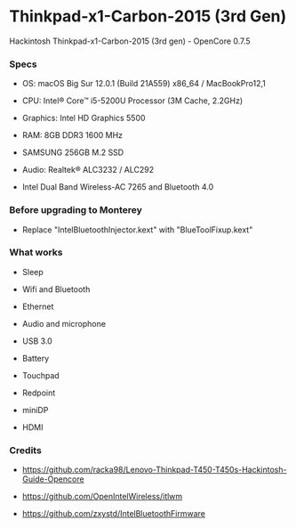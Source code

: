 # Thinkpad-x1-Carbon-2015 (3rd Gen)
Hackintosh Thinkpad-x1-Carbon-2015 (3rd gen) - OpenCore 0.7.5

### Specs
+ OS: macOS Big Sur 12.0.1 (Build 21A559) x86_64 / MacBookPro12,1

+ CPU: Intel® Core™ i5-5200U Processor (3M Cache, 2.2GHz)

+ Graphics: Intel HD Graphics 5500

+ RAM: 8GB DDR3 1600 MHz

+ SAMSUNG 256GB M.2 SSD

+ Audio: Realtek® ALC3232 / ALC292

+ Intel Dual Band Wireless-AC 7265 and Bluetooth 4.0

### Before upgrading to Monterey

+ Replace "IntelBluetoothInjector.kext" with "BlueToolFixup.kext"

### What works

+ Sleep

+ Wifi and Bluetooth

+ Ethernet

+ Audio and microphone

+ USB 3.0

+ Battery

+ Touchpad

+ Redpoint

+ miniDP

+ HDMI

### Credits

+ https://github.com/racka98/Lenovo-Thinkpad-T450-T450s-Hackintosh-Guide-Opencore

+ https://github.com/OpenIntelWireless/itlwm

+ https://github.com/zxystd/IntelBluetoothFirmware
